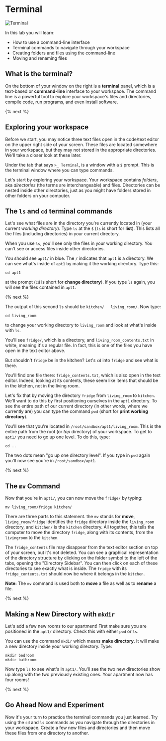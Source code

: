 # Terminal

![Terminal](https://raw.githubusercontent.com/cs50nestm/cs50labs/2019/terminal/command_line_practice.gif)

In this lab you will learn:

- How to use a command-line interface
- Terminal commands to navigate through your workspace
- Creating folders and files using the command-line
- Moving and renaming files

## What is the terminal?

On the bottom of your window on the right is a **terminal** panel, which is a text-based or **command-line** interface to your workspace. The command line is a powerful tool to explore your workspace's files and directories, compile code, run programs, and even install software.

{% next %}

## Exploring your workspace

Before we start, you may notice three text files open in the code/text editor on the upper right side of your screen. These files are located somewhere in your workspace, but they may not stored in the appropriate directories. We'll take a closer look at these later.

Under the tab that says `>_ Terminal`, is a window with a `$` prompt. This is the terminal window where you can type commands.

Let's start by exploring your workspace. Your workspace contains *folders*, aka *directories* (the terms are interchangeable) and files. Directories can be nested inside other directories, just as you might have folders stored in other folders on your computer.

## The `ls` and `cd` terminal commands

Let's see what files are in the directory you're currently located in (your current *working directory*). Type `ls` at the `$` (`ls` is short for **list**). This lists all the files (including directories) in your current directory.

When you use `ls`, you'll see only the files in your working directory. You can't see or access files inside other directories.

You should see `apt1/` in blue. The `/` indicates that `apt1` is a directory. We can see what's inside of `apt1` by making it the working directory. Type this:

```
cd apt1
```

at the prompt (`cd` is short for **change directory**). If you type `ls` again, you will see the files contained in `apt1`.

{% next %}

The output of this second `ls` should be `kitchen/   living_room/`. Now type:

```
cd living_room
```

to change your working directory to `living_room` and look at what's inside with `ls`.

You'll see `fridge/`, which is a directory, and `living_room_contents.txt` in white, meaning it's a regular file. In fact, this is one of the files you have open in the text editor above.

But shouldn't `fridge` be in the kitchen? Let's `cd` into `fridge` and see what is there.

You'll find one file there: `fridge_contents.txt`, which is also open in the text editor. Indeed, looking at its contents, these seem like items that should be in the kitchen, not in the living room.

Let's fix that by moving the directory `fridge` from `living_room` to `kitchen`. We'll want to do this by first positioning ourselves in the `apt1` directory. To see the entire path of our current directory (in other words, where we currently are) you can type the command `pwd` (short for **print working directory**).

You'll see that you're located in `/root/sandbox/apt1/living_room`. This is the entire path from the root (or *top* directory) of your workspace. To get to `apt1/` you need to go up one level. To do this, type:

```
cd ..
```

The two dots mean "go up one directory level". If you type in `pwd` again you'll now see you're in `/root/sandbox/apt1`.

{% next %}

## The `mv` Command

Now that you're in `apt1/`, you can now move the `fridge/` by typing:

```
mv living_room/fridge kitchen/
```

There are three parts to this statement. the `mv` stands for **move**, `living_room/fridge` identifies the `fridge` directory inside the `living_room` directory, and `kitchen/` is the `kitchen` directory. All together, this tells the computer to move the directory `fridge`, along with its contents, from the `livingroom` to the `kitchen`.

The `fridge_contents` file may disappear from the text editor section on top of your screen, but it's not deleted. You can see a graphical representation of the directory structure by clicking on the folder symbol to the left of the tabs, opening the "Directory Sidebar". You can then click on each of these directories to see exactly what is inside. The `fridge` with its `fridge_contents.txt` should now be where it belongs in the `kitchen`.

**Note:** The `mv` command is used both to **move** a file as well as to **rename** a file.

{% next %}

## Making a New Directory with `mkdir`

Let's add a few new rooms to our apartment! First make sure you are positioned in the `apt1/` directory. Check this with either `pwd` or `ls`.

You can use the command `mkdir` which means **make directory**. It will make a new directory inside your working directory. Type:

```
mkdir bedroom
mkdir bathroom
```

Now type `ls` to see what's in `apt1/`. You'll see the two new directories show up along with the two previously existing ones. Your apartment now has four rooms!

{% next %}

## Go Ahead Now and Experiment

Now it's your turn to practice the terminal commands you just learned. Try using the `cd` and `ls` commands as you navigate through the directories in your workspace. Create a few new files and directories and then move these files from one directory to another.
